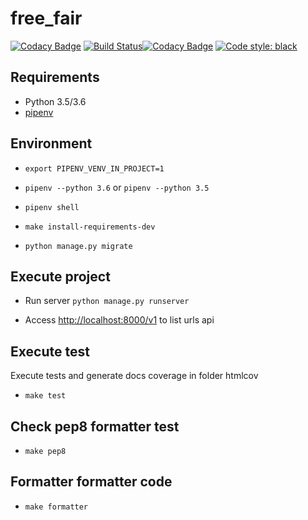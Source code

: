 # free_fair

[![Codacy Badge](https://api.codacy.com/project/badge/Grade/cc618984eca945c3ad5bdc1efcaaed9f)](https://app.codacy.com/app/victorpb/free_fair?utm_source=github.com&utm_medium=referral&utm_content=victorpb/free_fair&utm_campaign=badger) [![Build Status](https://travis-ci.org/victorpb/free_fair.svg?branch=master)](https://travis-ci.org/victorpb/free_fair)[![Codacy Badge](https://api.codacy.com/project/badge/Coverage/1e3a5c1edbfc49c38ba884bff0a91260)](https://www.codacy.com/app/victorpb/free_fair?utm_source=github.com&amp;utm_medium=referral&amp;utm_content=victorpb/free_fair&amp;utm_campaign=Badge_Coverage)
[![Code style: black](https://img.shields.io/badge/code%20style-black-000000.svg)](https://github.com/ambv/black)


## Requirements
* Python 3.5/3.6
* [pipenv](https://docs.pipenv.org/)

## Environment
* `export PIPENV_VENV_IN_PROJECT=1`
* `pipenv --python 3.6` or `pipenv --python 3.5` 
* `pipenv shell`
* `make install-requirements-dev`

* `python manage.py migrate`

## Execute project

* Run server `python manage.py runserver`

* Access [http://localhost:8000/v1](http://localhost:8000/v1) to list urls api


## Execute test
Execute tests and generate docs coverage in folder htmlcov
* `make test `

## Check pep8 formatter test
* `make pep8 `

## Formatter formatter code
* `make formatter `
